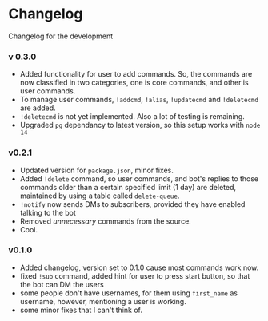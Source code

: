 # Changelog

Changelog for the development
### v 0.3.0
- Added functionality for user to add commands. So, the commands are now classified in two categories, one is core commands, and other is user commands. 
- To manage user commands, `!addcmd`, `!alias`, `!updatecmd` and `!deletecmd` are added. 
- `!deletecmd` is not yet implemented. Also a lot of testing is remaining. 
- Upgraded `pg` dependancy to latest version, so this setup works with `node 14`
  
### v0.2.1

- Updated version for `package.json`, minor fixes.
- Added `!delete` command, so user commands, and bot's replies to those commands older than a certain specified limit (1 day) are deleted, maintained by using a table called `delete-queue`.
- `!notify` now sends DMs to subscribers, provided they have enabled talking to the bot
- Removed _unnecessary_ commands from the source.
- Cool.

### v0.1.0

- Added changelog, version set to 0.1.0 cause most commands work now.
- fixed `!sub` command, added hint for user to press start button, so that the bot can DM the users
- some people don't have usernames, for them using `first_name` as username, however, mentioning a user is working.
- some minor fixes that I can't think of.
